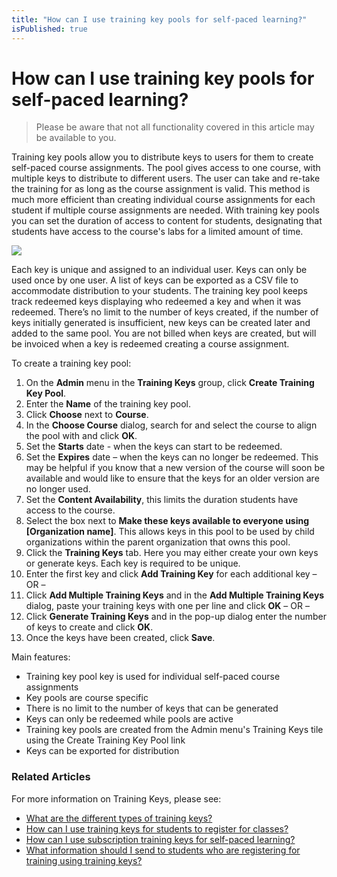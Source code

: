 ```yaml
---
title: "How can I use training key pools for self-paced learning?"
isPublished: true
---
```


# How can I use training key pools for self-paced learning?

> Please be aware that not all functionality covered in this article may be available to you.

Training key pools allow you to distribute keys to users for them to create self-paced course assignments. The pool gives access to one course, with multiple keys to distribute to different users. The user can take and re-take the training for as long as the course assignment is valid. This method is much more efficient than creating individual course assignments for each student if multiple course assignments are needed. With training key pools you can set the duration of access to content for students, designating that students have access to the course's labs for a limited amount of time.

![](/tms/images/training-key-pool-self-paced-training.png)

Each key is unique and assigned to an individual user. Keys can only be used once by one user. A list of keys can be exported as a CSV file to accommodate distribution to your students. The training key pool keeps track redeemed keys displaying who redeemed a key and when it was redeemed. There’s no limit to the number of keys created, if the number of keys initially generated is insufficient, new keys can be created later and added to the same pool. You are not billed when keys are created, but will be invoiced when a key is redeemed creating a course assignment.

To create a training key pool:

1. On the **Admin** menu in the **Training Keys** group, click **Create Training Key Pool**.
1. Enter the **Name** of the training key pool.
1. Click **Choose** next to **Course**.
1. In the **Choose Course** dialog, search for and select the course to align the pool with and click **OK**.
1. Set the **Starts** date - when the keys can start to be redeemed.
1. Set the **Expires** date – when the keys can no longer be redeemed. This may be helpful if you know that a new version of the course will soon be available and would like to ensure that the keys for an older version are no longer used.
1. Set the **Content Availability**, this limits the duration students have access to the course.
1. Select the box next to **Make these keys available to everyone using [Organization name]**. This allows keys in this pool to be used by child organizations within the parent organization that owns this pool. 
1. Click the **Training Keys** tab. Here you may either create your own keys or generate keys. Each key is required to be unique.
1. Enter the first key and click **Add Training Key** for each additional key  – OR – 
1. Click **Add Multiple Training Keys** and in the **Add Multiple Training Keys** dialog, paste your training keys with one per line and click **OK** – OR – 
1. Click **Generate Training Keys** and in the pop-up dialog enter the number of keys to create and click **OK**.
1. Once the keys have been created, click **Save**.

Main features:

- Training key pool key is used for individual self-paced course assignments
- Key pools are course specific
- There is no limit to the number of keys that can be generated
- Keys can only be redeemed while pools are active
- Training key pools are created from the Admin menu's Training Keys tile using the Create Training Key Pool link 
- Keys can be exported for distribution

### Related Articles

For more information on Training Keys, please see:
- [What are the different types of training keys?](/tms/tms-administrators/tms-fundamentals/training-key-types.md)
- [How can I use training keys for students to register for classes?](/tms/tms-administrators/classes/training-keys/class-training-keys.md)
- [How can I use subscription training keys for self-paced learning?](/tms/tms-administrators/self-paced-learning-and-subscriptions/subscription-training-keys.md)
- [What information should I send to students who are registering for training using training keys?](/tms/tms-administrators/classes/training-keys/information-to-send-to-students-who-are-registering-using-training-keys.md)
